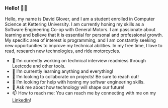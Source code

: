 ### Hello! 👋🏽

Hello, my name is David Glover, and I am a student enrolled in Computer Science at Kettering University. I am currently honing my skills as a Software Engineering Co-op with General Motors. I am passionate about learning and believe that it is essential for personal and professional growth. My specific area of interest is programming, and I am constantly seeking new opportunities to improve my technical abilities. In my free time, I love to read, research new technologies, and ride motorcycles.




- 🔭 I’m currently working on technical interview readniess through Leetcode and other tools.
- 🌱 I’m currently learning anything and everything!
- 👯 I’m looking to collaborate on projects! Be sure to reach out!
- 🤔 I’m looking for help with honing my softwar engineering skills.
- 💬 Ask me about how technology will shape our future!
- 📫 How to reach me: You can reach me by connecting with me on my [LinkedIn](https://www.linkedin.com/in/david-glover-jr/)! 
